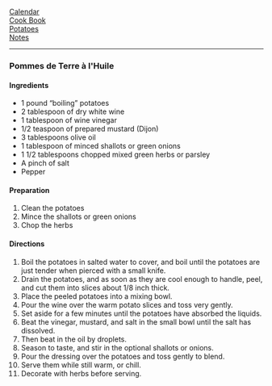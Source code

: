 [Calendar](https://github.com/vmsmith/EDT/blob/master/calendar.md)    
[Cook Book](https://github.com/vmsmith/CookBook/blob/master/README.md)    
[Potatoes](https://github.com/vmsmith/CookBook/blob/master/potatoes.md)    
[Notes](https://github.com/vmsmith/CookBook/blob/master/notes.md)    

-----    

### Pommes de Terre à l'Huile   

#### Ingredients   
* 1 pound “boiling” potatoes     
* 2 tablespoon of dry white wine   
* 1 tablespoon of wine vinegar   
* 1/2 teaspoon of prepared mustard (Dijon)    
* 3 tablespoons olive oil    
* 1 tablespoon of minced shallots or green onions    
* 1 1/2 tablespoons chopped mixed green herbs or parsley    
* A pinch of salt
* Pepper    


#### Preparation   
1. Clean the potatoes   
2. Mince the shallots or green onions
3. Chop the herbs   

#### Directions    
1. Boil the potatoes in salted water to cover, and boil until the potatoes are just tender when pierced with a small knife.    
2. Drain the potatoes, and as soon as they are cool enough to handle, peel, and cut them into slices about 1/8 inch thick.    
3. Place the peeled potatoes into a mixing bowl.    
4. Pour the wine over the warm potato slices and toss very gently.
5. Set aside for a few minutes until the potatoes have absorbed the liquids.   
6.  Beat the vinegar, mustard, and salt in the small bowl until the salt has dissolved.
7.  Then beat in the oil by droplets.
8.  Season to taste, and stir in the optional shallots or onions.
9.  Pour the dressing over the potatoes and toss gently to blend.    
10.  Serve them while still warm, or chill.
11.  Decorate with herbs before serving.
